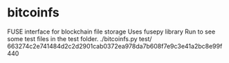 # bitcoinfs
FUSE interface for blockchain file storage
Uses fusepy library
Run to see some test files in the test folder.
./bitcoinfs.py test/ 663274c2e741484d2c2d2901cab0372ea978da7b608f7e9c3e41a2bc8e99f440

